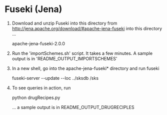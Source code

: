 # Fuseki (Jena)

  1. Download and unzip Fuseki into this directory from http://jena.apache.org/download/#apache-jena-fuseki into this directory ...

     apache-jena-fuseki-2.0.0

  2. Run the 'importSchemes.sh' script. It takes a few minutes. A sample output is in 'README_OUTPUT_IMPORTSCHEMES'

  3. In a new shell, go into the apache-jena-fuseki* directory and run fuseki

     fuseki-server --update --loc ../sksdb /sks

  4. To see queries in action, run 

     python drugRecipes.py 

     ... a sample output is in README_OUTPUT_DRUGRECIPLES

